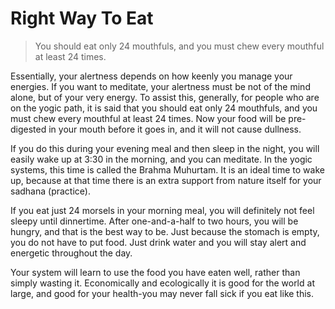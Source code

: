 # Right Way To Eat

> You should eat only 24 mouthfuls, and you must chew every mouthful at least 24 times.

Essentially, your alertness depends on how keenly you manage your energies. If you want to meditate, your alertness must be not of the mind alone, but of your very energy. To assist this, generally, for people who are on the yogic path, it is said that you should eat only 24 mouthfuls, and you must chew every mouthful at least 24 times. Now your food will be pre-digested in your mouth before it goes in, and it will not cause dullness.

If you do this during your evening meal and then sleep in the night, you will easily wake up at 3:30 in the morning, and you can meditate. In the yogic systems, this time is called the Brahma Muhurtam. It is an ideal time to wake up, because at that time there is an extra support from nature itself for your sadhana (practice).

If you eat just 24 morsels in your morning meal, you will definitely not feel sleepy until dinnertime. After one-and-a-half to two hours, you will be hungry, and that is the best way to be. Just because the stomach is empty, you do not have to put food. Just drink water and you will stay alert and energetic throughout the day.

Your system will learn to use the food you have eaten well, rather than simply wasting it. Economically and ecologically it is good for the world at large, and good for your health-you may never fall sick if you eat like this.